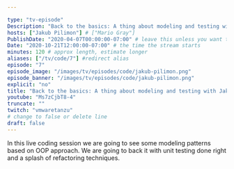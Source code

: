 ```yaml
---

type: "tv-episode"
Description: "Back to the basics: A thing about modeling and testing with Jakub Pilimon"
hosts: ["Jakub Pilimon"] # ["Mario Gray"]
PublishDate: "2020-04-07T00:00:00-07:00" # leave this unless you want to schedule far ahead
Date: "2020-10-21T12:00:00-07:00" # the time the stream starts
minutes: 120 # approx length, estimate longer
aliases: ["/tv/code/7"] #redirect alias
episode: "7"
episode_image: "/images/tv/episodes/code/jakub-pilimon.png"
episode_banner: "/images/tv/episodes/code/jakub-pilimon.png"
explicit: "no"
title: "Back to the basics: A thing about modeling and testing with Jakub Pilimon"
youtube: "Ms7zCjbT8-4"
truncate: ""
twitch: "vmwaretanzu"
# change to false or delete line
draft: false
---
```


In this live coding session we are going to see some modeling patterns based on OOP approach. We are going to back it with unit testing done right and a splash of refactoring techniques.
